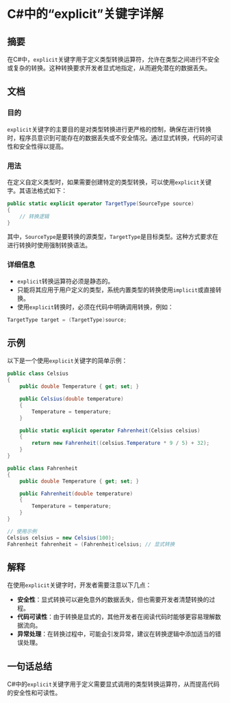 <!--
Meta Description: # C#中的“explicit”关键字详解 ## 摘要 在C#中，`explicit`关键字用于定义类型转换运算符，允许在类型之间进行不安全或复杂的转换。这种转换要求开发者显式地指定，从而避免潜在的数据丢失。 ## 文档 ### 目的 `explicit`关键字的主要目的是对类型转换进行更严格的控制...
Meta Keywords: explicit, celsius, temperature, public, fahrenheit
-->

# C#中的“explicit”关键字详解

## 摘要
在C#中，`explicit`关键字用于定义类型转换运算符，允许在类型之间进行不安全或复杂的转换。这种转换要求开发者显式地指定，从而避免潜在的数据丢失。

## 文档
### 目的
`explicit`关键字的主要目的是对类型转换进行更严格的控制，确保在进行转换时，程序员意识到可能存在的数据丢失或不安全情况。通过显式转换，代码的可读性和安全性得以提高。

### 用法
在定义自定义类型时，如果需要创建特定的类型转换，可以使用`explicit`关键字。其语法格式如下：

```csharp
public static explicit operator TargetType(SourceType source)
{
    // 转换逻辑
}
```

其中，`SourceType`是要转换的源类型，`TargetType`是目标类型。这种方式要求在进行转换时使用强制转换语法。

### 详细信息
- `explicit`转换运算符必须是静态的。
- 只能将其应用于用户定义的类型，系统内置类型的转换使用`implicit`或直接转换。
- 使用`explicit`转换时，必须在代码中明确调用转换，例如：

```csharp
TargetType target = (TargetType)source;
```

## 示例
以下是一个使用`explicit`关键字的简单示例：

```csharp
public class Celsius
{
    public double Temperature { get; set; }

    public Celsius(double temperature)
    {
        Temperature = temperature;
    }

    public static explicit operator Fahrenheit(Celsius celsius)
    {
        return new Fahrenheit((celsius.Temperature * 9 / 5) + 32);
    }
}

public class Fahrenheit
{
    public double Temperature { get; set; }

    public Fahrenheit(double temperature)
    {
        Temperature = temperature;
    }
}

// 使用示例
Celsius celsius = new Celsius(100);
Fahrenheit fahrenheit = (Fahrenheit)celsius; // 显式转换
```

## 解释
在使用`explicit`关键字时，开发者需要注意以下几点：
- **安全性**：显式转换可以避免意外的数据丢失，但也需要开发者清楚转换的过程。
- **代码可读性**：由于转换是显式的，其他开发者在阅读代码时能够更容易理解数据流向。
- **异常处理**：在转换过程中，可能会引发异常，建议在转换逻辑中添加适当的错误处理。

## 一句话总结
C#中的`explicit`关键字用于定义需要显式调用的类型转换运算符，从而提高代码的安全性和可读性。